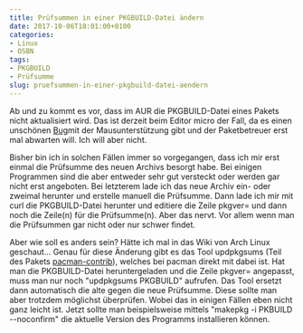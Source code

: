 ```yaml
---
title: Prüfsummen in einer PKGBUILD-Datei ändern
date: 2017-10-06T18:01:00+0100
categories:
- Linux
- OSBN
tags:
- PKGBUILD
- Prüfsumme
slug: pruefsummen-in-einer-pkgbuild-datei-aendern
---
```

Ab und zu kommt es vor, dass im AUR die PKGBUILD-Datei eines Pakets nicht aktualisiert wird. Das ist derzeit beim Editor micro der Fall, da es einen unschönen [Bug](https://github.com/zyedidia/micro/issues/779)mit der Mausunterstützung gibt und der Paketbetreuer erst mal abwarten will. Ich will aber nicht.

Bisher bin ich in solchen Fällen immer so vorgegangen, dass ich mir erst einmal die Prüfsumme des neuen Archivs besorgt habe. Bei einigen Programmen sind die aber entweder sehr gut versteckt oder werden gar nicht erst angeboten. Bei letzterem lade ich das neue Archiv ein- oder zweimal herunter und erstelle manuell die Prüfsumme. Dann lade ich mir mit curl die PKGBUILD-Datei herunter und editiere die Zeile pkgver= und dann noch die Zeile(n) für die Prüfsumme(n). Aber das nervt. Vor allem wenn man die Prüfsummen gar nicht oder nur schwer findet.

Aber wie soll es anders sein? Hätte ich mal in das Wiki von Arch Linux geschaut... Genau für diese Änderung gibt es das Tool updpkgsums (Teil des Pakets [pacman-contrib](https://www.archlinux.org/packages/community/x86_64/pacman-contrib/)), welches bei pacman direkt mit dabei ist. Hat man die PKGBUILD-Datei heruntergeladen und die Zeile pkgver= angepasst, muss man nur noch "updpkgsums PKGBUILD" aufrufen. Das Tool ersetzt dann automatisch die alte gegen die neue Prüfsumme. Diese sollte man aber trotzdem möglichst überprüfen. Wobei das in einigen Fällen eben nicht ganz leicht ist. Jetzt sollte man beispielsweise mittels "makepkg -i PKBUILD --noconfirm" die aktuelle Version des Programms installieren können.
